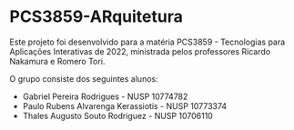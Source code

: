 # PCS3859-ARquitetura

Este projeto foi desenvolvido para a matéria PCS3859 - Tecnologias para Aplicações Interativas de 2022, ministrada pelos professores Ricardo Nakamura e Romero Tori.

O grupo consiste dos seguintes alunos:

* Gabriel Pereira Rodrigues - NUSP 10774782
* Paulo Rubens Alvarenga Kerassiotis - NUSP 10773374
* Thales Augusto Souto Rodriguez - NUSP 10706110
